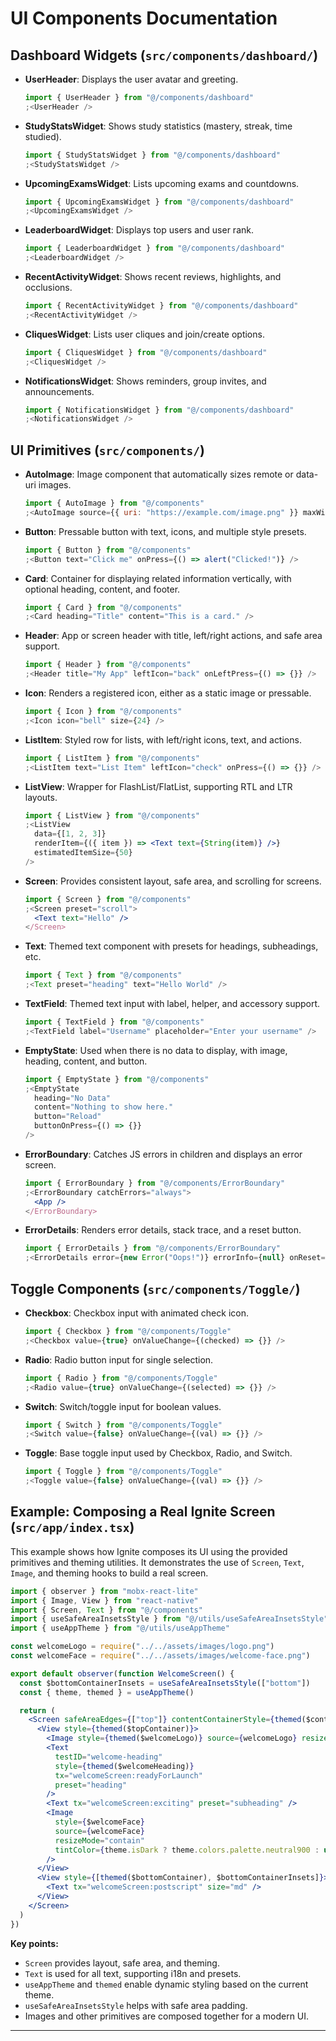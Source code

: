 # UI Components Documentation

## Dashboard Widgets (`src/components/dashboard/`)

- **UserHeader**: Displays the user avatar and greeting.
  ```jsx
  import { UserHeader } from "@/components/dashboard"
  ;<UserHeader />
  ```
- **StudyStatsWidget**: Shows study statistics (mastery, streak, time studied).
  ```jsx
  import { StudyStatsWidget } from "@/components/dashboard"
  ;<StudyStatsWidget />
  ```
- **UpcomingExamsWidget**: Lists upcoming exams and countdowns.
  ```jsx
  import { UpcomingExamsWidget } from "@/components/dashboard"
  ;<UpcomingExamsWidget />
  ```
- **LeaderboardWidget**: Displays top users and user rank.
  ```jsx
  import { LeaderboardWidget } from "@/components/dashboard"
  ;<LeaderboardWidget />
  ```
- **RecentActivityWidget**: Shows recent reviews, highlights, and occlusions.
  ```jsx
  import { RecentActivityWidget } from "@/components/dashboard"
  ;<RecentActivityWidget />
  ```
- **CliquesWidget**: Lists user cliques and join/create options.
  ```jsx
  import { CliquesWidget } from "@/components/dashboard"
  ;<CliquesWidget />
  ```
- **NotificationsWidget**: Shows reminders, group invites, and announcements.
  ```jsx
  import { NotificationsWidget } from "@/components/dashboard"
  ;<NotificationsWidget />
  ```

## UI Primitives (`src/components/`)

- **AutoImage**: Image component that automatically sizes remote or data-uri images.
  ```jsx
  import { AutoImage } from "@/components"
  ;<AutoImage source={{ uri: "https://example.com/image.png" }} maxWidth={200} />
  ```
- **Button**: Pressable button with text, icons, and multiple style presets.
  ```jsx
  import { Button } from "@/components"
  ;<Button text="Click me" onPress={() => alert("Clicked!")} />
  ```
- **Card**: Container for displaying related information vertically, with optional heading, content, and footer.
  ```jsx
  import { Card } from "@/components"
  ;<Card heading="Title" content="This is a card." />
  ```
- **Header**: App or screen header with title, left/right actions, and safe area support.
  ```jsx
  import { Header } from "@/components"
  ;<Header title="My App" leftIcon="back" onLeftPress={() => {}} />
  ```
- **Icon**: Renders a registered icon, either as a static image or pressable.
  ```jsx
  import { Icon } from "@/components"
  ;<Icon icon="bell" size={24} />
  ```
- **ListItem**: Styled row for lists, with left/right icons, text, and actions.
  ```jsx
  import { ListItem } from "@/components"
  ;<ListItem text="List Item" leftIcon="check" onPress={() => {}} />
  ```
- **ListView**: Wrapper for FlashList/FlatList, supporting RTL and LTR layouts.
  ```jsx
  import { ListView } from "@/components"
  ;<ListView
    data={[1, 2, 3]}
    renderItem={({ item }) => <Text text={String(item)} />}
    estimatedItemSize={50}
  />
  ```
- **Screen**: Provides consistent layout, safe area, and scrolling for screens.
  ```jsx
  import { Screen } from "@/components"
  ;<Screen preset="scroll">
    <Text text="Hello" />
  </Screen>
  ```
- **Text**: Themed text component with presets for headings, subheadings, etc.
  ```jsx
  import { Text } from "@/components"
  ;<Text preset="heading" text="Hello World" />
  ```
- **TextField**: Themed text input with label, helper, and accessory support.
  ```jsx
  import { TextField } from "@/components"
  ;<TextField label="Username" placeholder="Enter your username" />
  ```
- **EmptyState**: Used when there is no data to display, with image, heading, content, and button.
  ```jsx
  import { EmptyState } from "@/components"
  ;<EmptyState
    heading="No Data"
    content="Nothing to show here."
    button="Reload"
    buttonOnPress={() => {}}
  />
  ```
- **ErrorBoundary**: Catches JS errors in children and displays an error screen.
  ```jsx
  import { ErrorBoundary } from "@/components/ErrorBoundary"
  ;<ErrorBoundary catchErrors="always">
    <App />
  </ErrorBoundary>
  ```
- **ErrorDetails**: Renders error details, stack trace, and a reset button.
  ```jsx
  import { ErrorDetails } from "@/components/ErrorBoundary"
  ;<ErrorDetails error={new Error("Oops!")} errorInfo={null} onReset={() => {}} />
  ```

## Toggle Components (`src/components/Toggle/`)

- **Checkbox**: Checkbox input with animated check icon.
  ```jsx
  import { Checkbox } from "@/components/Toggle"
  ;<Checkbox value={true} onValueChange={(checked) => {}} />
  ```
- **Radio**: Radio button input for single selection.
  ```jsx
  import { Radio } from "@/components/Toggle"
  ;<Radio value={true} onValueChange={(selected) => {}} />
  ```
- **Switch**: Switch/toggle input for boolean values.
  ```jsx
  import { Switch } from "@/components/Toggle"
  ;<Switch value={false} onValueChange={(val) => {}} />
  ```
- **Toggle**: Base toggle input used by Checkbox, Radio, and Switch.
  ```jsx
  import { Toggle } from "@/components/Toggle"
  ;<Toggle value={false} onValueChange={(val) => {}} />
  ```

## Example: Composing a Real Ignite Screen (`src/app/index.tsx`)

This example shows how Ignite composes its UI using the provided primitives and theming utilities. It demonstrates the use of `Screen`, `Text`, `Image`, and theming hooks to build a real screen.

```jsx
import { observer } from "mobx-react-lite"
import { Image, View } from "react-native"
import { Screen, Text } from "@/components"
import { useSafeAreaInsetsStyle } from "@/utils/useSafeAreaInsetsStyle"
import { useAppTheme } from "@/utils/useAppTheme"

const welcomeLogo = require("../../assets/images/logo.png")
const welcomeFace = require("../../assets/images/welcome-face.png")

export default observer(function WelcomeScreen() {
  const $bottomContainerInsets = useSafeAreaInsetsStyle(["bottom"])
  const { theme, themed } = useAppTheme()

  return (
    <Screen safeAreaEdges={["top"]} contentContainerStyle={themed($container)}>
      <View style={themed($topContainer)}>
        <Image style={themed($welcomeLogo)} source={welcomeLogo} resizeMode="contain" />
        <Text
          testID="welcome-heading"
          style={themed($welcomeHeading)}
          tx="welcomeScreen:readyForLaunch"
          preset="heading"
        />
        <Text tx="welcomeScreen:exciting" preset="subheading" />
        <Image
          style={$welcomeFace}
          source={welcomeFace}
          resizeMode="contain"
          tintColor={theme.isDark ? theme.colors.palette.neutral900 : undefined}
        />
      </View>
      <View style={[themed($bottomContainer), $bottomContainerInsets]}>
        <Text tx="welcomeScreen:postscript" size="md" />
      </View>
    </Screen>
  )
})
```

**Key points:**

- `Screen` provides layout, safe area, and theming.
- `Text` is used for all text, supporting i18n and presets.
- `useAppTheme` and `themed` enable dynamic styling based on the current theme.
- `useSafeAreaInsetsStyle` helps with safe area padding.
- Images and other primitives are composed together for a modern UI.

---
